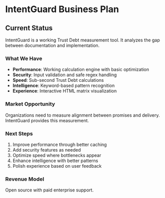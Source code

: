# IntentGuard Business Plan

## Current Status

IntentGuard is a working Trust Debt measurement tool. It analyzes the gap between documentation and implementation.

### What We Have

- **Performance**: Working calculation engine with basic optimization
- **Security**: Input validation and safe regex handling  
- **Speed**: Sub-second Trust Debt calculations
- **Intelligence**: Keyword-based pattern recognition
- **Experience**: Interactive HTML matrix visualization

### Market Opportunity

Organizations need to measure alignment between promises and delivery. IntentGuard provides this measurement.

### Next Steps

1. Improve performance through better caching
2. Add security features as needed
3. Optimize speed where bottlenecks appear
4. Enhance intelligence with better patterns
5. Polish experience based on user feedback

### Revenue Model

Open source with paid enterprise support.